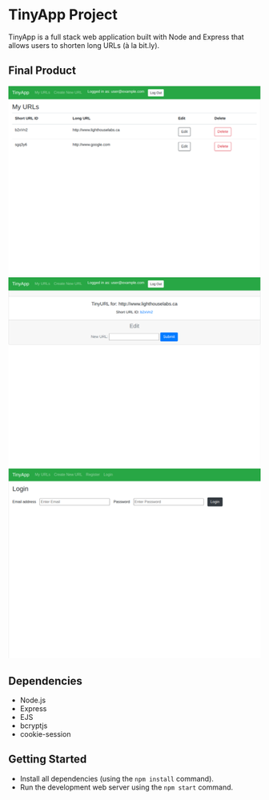 # TinyApp Project

TinyApp is a full stack web application built with Node and Express that allows users to shorten long URLs (à la bit.ly).

## Final Product

!["Screenshot of URLS page"](https://github.com/fayesadev/tinyapp/blob/master/docs/urls-index.png)
!["Screenshot of URL ID page after shortening a long URL"](https://github.com/fayesadev/tinyapp/blob/master/docs/edit-url.png)
!["Screenshot of Login Page"](https://github.com/fayesadev/tinyapp/blob/master/docs/login.png)

## Dependencies

- Node.js
- Express
- EJS
- bcryptjs
- cookie-session

## Getting Started

- Install all dependencies (using the `npm install` command).
- Run the development web server using the `npm start` command.
